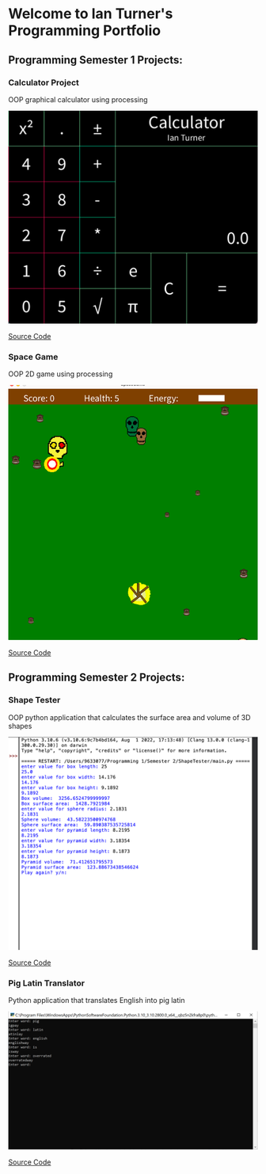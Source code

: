 # Welcome to Ian Turner's Programming Portfolio

## Programming Semester 1 Projects:

### Calculator Project

OOP graphical calculator using processing

![Calculator](https://github.com/Ian-Turner4/ProgrammingPortfolio/blob/gh-pages/images/calc.png?raw=true)

[Source Code](https://github.com/Ian-Turner4/ProgrammingPortfolio/tree/gh-pages/src/calc)

### Space Game

OOP 2D game using processing

![SpaceGame](https://github.com/Ian-Turner4/ProgrammingPortfolio/blob/gh-pages/images/spacegame.png?raw=true)

[Source Code](https://github.com/Ian-Turner4/ProgrammingPortfolio/tree/gh-pages/src/spacegame)

## Programming Semester 2 Projects:

### Shape Tester

OOP python application that calculates the surface area and volume of 3D shapes

![ShapeTester](https://github.com/Ian-Turner4/ProgrammingPortfolio/blob/gh-pages/images/shapetester.png?raw=true)

[Source Code](https://github.com/Ian-Turner4/ProgrammingPortfolio/tree/gh-pages/src/shapetester)

### Pig Latin Translator

Python application that translates English into pig latin

![PigLatinTranslator](https://github.com/Ian-Turner4/ProgrammingPortfolio/blob/gh-pages/images/PlTranslator.png?raw=true)

[Source Code](https://github.com/Ian-Turner4/ProgrammingPortfolio/tree/gh-pages/src/piglatintranslator)
